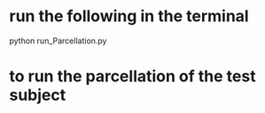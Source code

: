 # run the following in the terminal
python run_Parcellation.py
# to run the parcellation of the test subject
